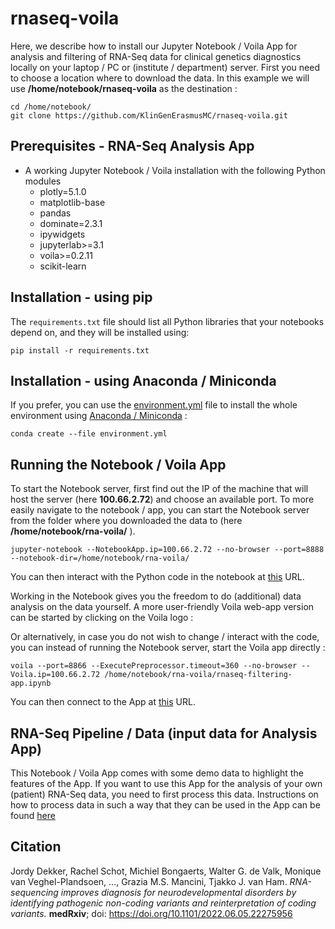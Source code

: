 # rnaseq-voila

Here, we describe how to install our Jupyter Notebook / Voila App for analysis and filtering of RNA-Seq data for clinical genetics diagnostics locally on your laptop / PC or (institute / department) server. First you need to choose a location where to download the data. In this example we will use **/home/notebook/rnaseq-voila** as the destination :

```
cd /home/notebook/
git clone https://github.com/KlinGenErasmusMC/rnaseq-voila.git
```

## Prerequisites - RNA-Seq Analysis App

- A working Jupyter Notebook / Voila installation with the following Python modules
    - plotly=5.1.0
    - matplotlib-base
    - pandas
    - dominate=2.3.1
    - ipywidgets
    - jupyterlab>=3.1
    - voila>=0.2.11
    - scikit-learn

## Installation - using pip

The `requirements.txt` file should list all Python libraries that your notebooks
depend on, and they will be installed using:

```
pip install -r requirements.txt
```

## Installation - using Anaconda / Miniconda

If you prefer, you can use the [environment.yml](https://github.com/KlinGenErasmusMC/rnaseq-voila/blob/main/environment.yml) file to install the whole environment using [Anaconda / Miniconda](https://docs.conda.io/en/latest/miniconda.html) :

```
conda create --file environment.yml
```

## Running the Notebook / Voila App

To start the Notebook server, first find out the IP of the machine that will host the server (here **100.66.2.72**) and choose an available port. To more easily navigate to the notebook / app, you can start the Notebook server from the folder where you downloaded the data to (here **/home/notebook/rna-voila/** ).  

```
jupyter-notebook --NotebookApp.ip=100.66.2.72 --no-browser --port=8888 --notebook-dir=/home/notebook/rna-voila/ 
```

You can then interact with the Python code in the notebook at [this](http://100.66.2.72:8888/) URL.

Working in the Notebook gives you the freedom to do (additional) data analysis on the data yourself. A more user-friendly Voila web-app version can be started by clicking on the Voila logo :

Or alternatively, in case you do not wish to change / interact with the code, you can instead of running the Notebook server, start the Voila app directly :

```
voila --port=8866 --ExecutePreprocessor.timeout=360 --no-browser --Voila.ip=100.66.2.72 /home/notebook/rna-voila/rnaseq-filtering-app.ipynb
```
You can then connect to the App at [this](http://100.66.2.72:8866/) URL.

## RNA-Seq Pipeline / Data (input data for Analysis App)

This Notebook / Voila App comes with some demo data to highlight the features of the App. If you want to use this App for the analysis of your own (patient) RNA-Seq data, you need to first process this data. Instructions on how to process data in such a way that they can be used in the App can be found [here](https://github.com/KlinGenErasmusMC/rnaseq-voila/blob/main/rnaseq-pipeline.MD)
 
## Citation
Jordy Dekker, Rachel Schot, Michiel Bongaerts, Walter G. de Valk, Monique van Veghel-Plandsoen, ..., Grazia M.S. Mancini, Tjakko J. van Ham. _RNA-sequencing improves diagnosis for neurodevelopmental disorders by identifying pathogenic non-coding variants and reinterpretation of coding variants._ **medRxiv**; doi: https://doi.org/10.1101/2022.06.05.22275956
